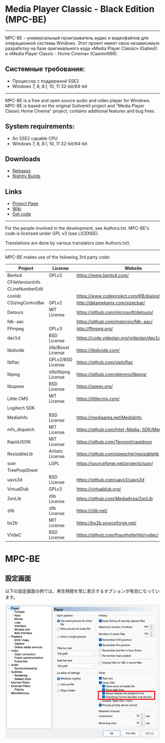 # Media Player Classic - Black Edition (MPC-BE)
---

MPC-BE – универсальный проигрыватель аудио и видеофайлов для операционной системы Windows.
Этот проект имеет свою независимую разработку на базе оригинального кода «Media Player Classic» (Gabest) и «Media Player Classic - Home Cinema» (Casimir666).

## Системные требования:
* Процессор с поддержкой SSE2
* Windows 7, 8, 8.1, 10, 11 32-bit/64-bit

---

MPC-BE is a free and open source audio and video player for Windows.
MPC-BE is based on the original Guliverkli project and "Media Player Classic Home Cinema" project, contains additional features and bug fixes.

## System requirements:
* An SSE2 capable CPU
* Windows 7, 8, 8.1, 10, 11 32-bit/64-bit

## Downloads
- [Releases      ](https://github.com/Aleksoid1978/MPC-BE/releases)
- [Nightly Builds](https://github.com/Aleksoid1978/MPC-BE/wiki/Nightly-builds)

## Links
- [Project Page  ](https://sourceforge.net/projects/mpcbe/)
- [Wiki          ](https://github.com/Aleksoid1978/MPC-BE/wiki)
- [Get code      ](https://github.com/Aleksoid1978/MPC-BE.git)

---
 
For the people involved in the development, see Authors.txt.
MPC-BE's code is licensed under GPL v3 (see LICENSE).

Translations are done by various translators (see Authors.txt).

---

MPC-BE makes use of the following 3rd party code:

| Project           | License             | Website                                               |
|-------------------|---------------------|-------------------------------------------------------|
| Bento4            | GPLv2               | https://www.bento4.com/                               |
| CFileVersionInfo  |                     |                                                       |
| CLineNumberEdit   |                     |                                                       |
| coolsb            |                     | https://www.codeproject.com/KB/dialog/coolscroll.aspx |
| CSizingControlBar | GPLv2               | http://datamekanix.com/sizecbar/                      |
| Detours           | MIT License         | https://github.com/microsoft/detours/                 |
| fdk-aac           |                     | https://github.com/mstorsjo/fdk-aac/                  |
| FFmpeg            | GPLv3               | http://ffmpeg.org/                                    |
| dav1d             | BSD License         | https://code.videolan.org/videolan/dav1d/             |
| libdivide         | zlib/Boost License  | https://libdivide.com/                                |
| libflac           | GPLv2/BSD License   | https://github.com/xiph/flac                          |
| libpng            | zlib/libpng License | https://github.com/glennrp/libpng/                    |
| libspeex          | BSD License         | https://speex.org/                                    |
| Little CMS        | MIT License         | https://littlecms.com/                                |
| Logitech SDK      |                     |                                                       |
| MediaInfo         | BSD License         | https://mediaarea.net/MediaInfo                       |
| mfx_dispatch      | MIT License         | https://github.com/Intel-Media-SDK/MediaSDK           |
| RapidJSON         | MIT License         | https://github.com/Tencent/rapidjson                  |
| ResizableLib      | Artistic License    | https://github.com/ppescher/resizablelib              |
| soxr              | LGPL                | https://sourceforge.net/projects/soxr/                |
| TreePropSheet     |                     |                                                       |
| uavs3d            | BSD License         | https://github.com/uavs3/uavs3d                       |
| VirtualDub        | GPLv2               | https://virtualdub.org/                               |
| ZenLib            | zlib License        | https://github.com/MediaArea/ZenLib                   |
| zlib              | zlib License        | https://zlib.net/                                     |
| bs2b              | MIT License         | https://bs2b.sourceforge.net/                         |
| VVdeC             | BSD License         | https://github.com/fraunhoferhhi/vvdec/               |

# MPC-BE

## 設定画面

以下の設定画面の例では、再生時間を常に表示するオプションが有効になっています。

![Player Settings](./docs/new_function_addition_option_screen.png)
